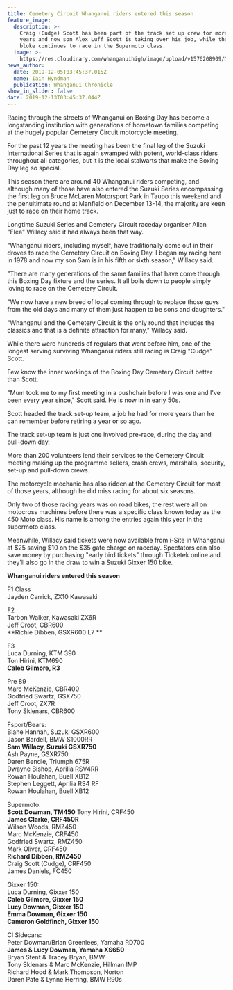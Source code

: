 ```yaml
---
title: Cemetery Circuit Whanganui riders entered this season
feature_image:
  description: >-
    Craig (Cudge) Scott has been part of the track set up crew for more than 40
    years and now son Alex Luff Scott is taking over his job, while the old
    bloke continues to race in the Supermoto class.
  image: >-
    https://res.cloudinary.com/whanganuihigh/image/upload/v1576208909/News/Alex_Luff_Scott_chron_5.12.19.jpg
news_author:
  date: 2019-12-05T03:45:37.015Z
  name: Iain Hyndman
  publication: Whanganui Chronicle
show_in_slider: false
date: 2019-12-13T03:45:37.044Z
---
```

Racing through the streets of Whanganui on Boxing Day has become a longstanding institution with generations of hometown families competing at the hugely popular Cemetery Circuit motorcycle meeting.

For the past 12 years the meeting has been the final leg of the Suzuki International Series that is again swamped with potent, world-class riders throughout all categories, but it is the local stalwarts that make the Boxing Day leg so special.

This season there are around 40 Whanganui riders competing, and although many of those have also entered the Suzuki Series encompassing the first leg on Bruce McLaren Motorsport Park in Taupo this weekend and the penultimate round at Manfield on December 13-14, the majority are keen just to race on their home track.

Longtime Suzuki Series and Cemetery Circuit raceday organiser Allan "Flea" Willacy said it had always been that way.

"Whanganui riders, including myself, have traditionally come out in their droves to race the Cemetery Circuit on Boxing Day. I began my racing here in 1978 and now my son Sam is in his fifth or sixth season," Willacy said.

"There are many generations of the same families that have come through this Boxing Day fixture and the series. It all boils down to people simply loving to race on the Cemetery Circuit.

"We now have a new breed of local coming through to replace those guys from the old days and many of them just happen to be sons and daughters."

"Whanganui and the Cemetery Circuit is the only round that includes the classics and that is a definite attraction for many," Willacy said.

While there were hundreds of regulars that went before him, one of the longest serving surviving Whanganui riders still racing is Craig "Cudge" Scott.

Few know the inner workings of the Boxing Day Cemetery Circuit better than Scott.

"Mum took me to my first meeting in a pushchair before I was one and I've been every year since," Scott said. He is now in in early 50s.

Scott headed the track set-up team, a job he had for more years than he can remember before retiring a year or so ago.

The track set-up team is just one involved pre-race, during the day and pull-down day.

More than 200 volunteers lend their services to the Cemetery Circuit meeting making up the programme sellers, crash crews, marshalls, security, set-up and pull-down crews.

The motorcycle mechanic has also ridden at the Cemetery Circuit for most of those years, although he did miss racing for about six seasons.

Only two of those racing years was on road bikes, the rest were all on motocross machines before there was a specific class known today as the 450 Moto class. His name is among the entries again this year in the supermoto class.

Meanwhile, Willacy said tickets were now available from i-Site in Whanganui at $25 saving $10 on the $35 gate charge on raceday. Spectators can also save money by purchasing
"early bird tickets" through Ticketek online and they'll also go in the draw to win a Suzuki Gixxer 150 bike.

**Whanganui riders entered this season**  

F1 Class  
Jayden Carrick, ZX10 Kawasaki  

F2  
Tarbon Walker, Kawasaki ZX6R  
Jeff Croot, CBR600  
**Richie Dibben, GSXR600 L7**  

F3  
Luca Durning, KTM 390  
Ton Hirini, KTM690  
**Caleb Gilmore, R3** 

Pre 89  
Marc McKenzie, CBR400  
Godfried Swartz, GSX750  
Jeff Croot, ZX7R  
Tony Sklenars, CBR600  

Fsport/Bears:  
Blane Hannah, Suzuki GSXR600  
Jason Bardell, BMW S1000RR  
**Sam Willacy, Suzuki GSXR750**  
Ash Payne, GSXR750  
Daren Bendle, Triumph 675R  
Dwayne Bishop, Aprilia RSV4RR  
Rowan Houlahan, Buell XB12  
Stephen Leggett, Aprilia RS4 RF  
Rowan Houlahan, Buell XB12  

Supermoto:  
**Scott Dowman, TM450** 
Tony Hirini, CRF450  
**James Clarke, CRF450R**  
Wilson Woods, RMZ450  
Marc McKenzie, CRF450  
Godfried Swartz, RMZ450  
Mark Oliver, CRF450  
**Richard Dibben, RMZ450**  
Craig Scott (Cudge), CRF450  
James Daniels, FC450  

Gixxer 150:  
Luca Durning, Gixxer 150  
**Caleb Gilmore, Gixxer 150**  
**Lucy Dowman, Gixxer 150**  
**Emma Dowman, Gixxer 150**  
**Cameron Goldfinch, Gixxer 150**  

Cl Sidecars:  
Peter Dowman/Brian Greenlees, Yamaha RD700  
**James & Lucy Dowman, Yamaha XS650**  
Bryan Stent & Tracey Bryan, BMW  
Tony Sklenars & Marc McKenzie, Hillman IMP  
Richard Hood & Mark Thompson, Norton  
Daren Pate & Lynne Herring, BMW R90s

